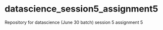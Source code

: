 # datascience_session5_assignment5
Repository for datascience (June 30 batch) session 5 assignment 5
